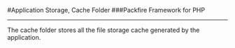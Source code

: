 #Application Storage, Cache Folder
###Packfire Framework for PHP

___

The cache folder stores all the file storage cache generated by the application.